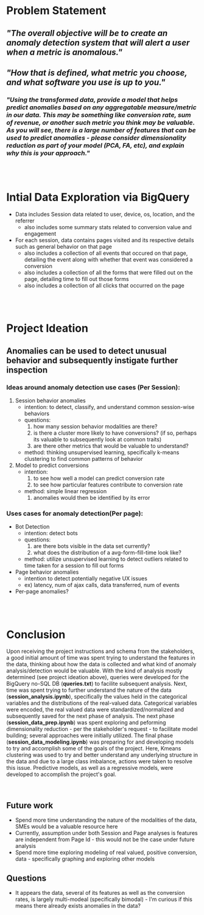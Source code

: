 # Problem Statement

## ***"The overall objective will be to create an anomaly detection system that will alert a user when a metric is anomalous."***

## ***"How that is defined, what metric you choose, and what software you use is up to you."***



### ***"Using the transformed data, provide a model that helps predict anomalies based on any aggregatable measure/metric in our data.  This may be something like conversion rate, sum of revenue, or another such metric you think may be valuable.  As you will see, there is a large number of features that can be used to predict anomalies - please consider dimensionality reduction as part of your model (PCA, FA, etc), and explain why this is your approach."***

<br/><br/>
# Intial Data Exploration via BigQuery

- Data includes Session data related to user, device, os, location, and the referrer
    - also includes some summary stats related to conversion value and engagement
- For each session, data contains pages visited and its respective details such as general behavior on that page
    - also includes a collection of all events that occured on that page, detailing the event along with whether that event was considered a conversion 
    - also includes a collection of all the forms that were filled out on the page, detailing time to fill out those forms
    - also includes a collection of all clicks that occurred on the page

<br/><br/>
# Project Ideation

## Anomalies can be used to detect unusual behavior and subsequently instigate further inspection

### Ideas around anomaly detection use cases (Per Session):
1. Session behavior anomalies
    - intention: to detect, classify, and understand common session-wise behaviors 
    - questions: 
        1. how many session behavior modalities are there?
        2. is there a cluster more likely to have conversions? (if so, perhaps its valuable to subsequently look at common traits)        
        3. are there other metrics that would be valuable to understand?
    - method: thinking unsupervised learning, specifically k-means clustering to find common patterns of behavior     
2. Model to predict conversions
    - intention: 
        1. to see how well a model can predict conversion rate
        2. to see how particular features contribute to conversion rate    
    - method: simple linear regression
        1. anomalies would then be identified by its error

### Uses cases for anomaly detection(Per page):
- Bot Detection
    - intention: detect bots
    - questions:
        1. are there bots visible in the data set currently?
        2. what does the distribution of a avg-form-fill-time look like?
    - method: utilize unsupervised learning to detect outliers related to time taken for a session to fill out forms    
- Page behavior anomalies
    - intention to detect potentially negative UX issues
    - ex) latency, num of ajax calls, data transferred, num of events
- Per-page anomalies?

<br/><br/>

# Conclusion

Upon receiving the project instructions and schema from the stakeholders, a good initial amount of time was spent trying to understand the features in the data, thinking about how the data is collected and what kind of anomaly analysis/detection would be valuable.  With the kind of analysis mostly determined (see project ideation above), queries were developed for the BigQuery no-SQL DB (**queries.txt**) to facilite subsequent analysis.  Next, time was spent trying to further understand the nature of the data (**session_analysis.ipynb**), specifically the values held in the categorical variables and the distributions of the real-valued data.  Categorical variables were encoded, the real valued data were standardized/normalized and subsequently saved for the next phase of analysis.  The next phase (**session_data_prep.ipynb**) was spent exploring and peforming dimensionality reduction - per the stakeholder's request - to facilitate model building; several approaches were initially utilized.  The final phase (**session_data_modeling.ipynb**) was preparing for and developing models to try and accomplish some of the goals of the project.  Here, Kmeans clustering was used to try and better understand any underlying structure in the data and due to a large class imbalance, actions were taken to resolve this issue.  Predictive models, as well as a regressive models, were developed to accomplish the project's goal.

<br/>

## Future work
- Spend more time understanding the nature of the modalities of the data, SMEs would be a valuable resource here
- Currently, assumption under both Session and Page analyses is features are independent from Page Id - this would not be the case under future analysis
- Spend more time exploring modeling of real valued, positive conversion, data - specifically graphing and exploring other models

## Questions
- It appears the data, several of its features as well as the conversion rates, is largely multi-modeal (specifically bimodal) - I'm curious if this means there already exists anomalies in the data?







